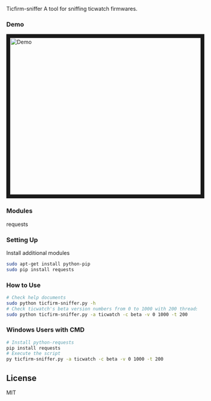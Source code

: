 Ticfirm-sniffer
A tool for sniffing ticwatch firmwares.

### Demo
<img src="https://github.com/xswxm/Ticfirm-sniffer/blob/master/demo.png?raw=true" 
alt="Demo" width="655" height="415" border="10" />

### Modules
requests

### Setting Up
Install additional modules
```sh
sudo apt-get install python-pip
sudo pip install requests
```

### How to Use
```sh
# Check help documents
sudo python ticfirm-sniffer.py -h
# Check ticwatch's beta version numbers from 0 to 1000 with 200 threads.
sudo python ticfirm-sniffer.py -a ticwatch -c beta -v 0 1000 -t 200
```

### Windows Users with CMD
```sh
# Install python-requests
pip install requests
# Execute the script
py ticfirm-sniffer.py -a ticwatch -c beta -v 0 1000 -t 200
```

License
----
MIT
